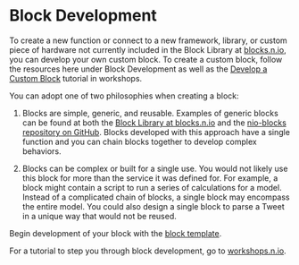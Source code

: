 # Block Development

To create a new function or connect to a new framework, library, or custom piece of hardware not currently included in the Block Library at [blocks.n.io](https://blocks.n.io/), you can develop your own custom block. To create a custom block, follow the resources here under Block Development as well as the [Develop a Custom Block](https://workshops.n.io/custom-block/) tutorial in workshops.

You can adopt one of two philosophies when creating a block:

  1. Blocks are simple, generic, and reusable. Examples of generic blocks can be found at both the [Block Library at blocks.n.io](https://blocks.n.io/) and the [nio-blocks repository on GitHub](https://github.com/nio-blocks). Blocks developed with this approach have a single function and you can chain blocks together to develop complex behaviors.

  2. Blocks can be complex or built for a single use. You would not likely use this block for more than the service it was defined for. For example, a block might contain a script to run a series of calculations for a model. Instead of a complicated chain of blocks, a single block may encompass the entire model. You could also design a single block to parse a Tweet in a unique way that would not be reused.

Begin development of your block with the [block template](block-template.md).

For a tutorial to step you through block development, go to [workshops.n.io](https://workshops.n.io/custom-block/).
